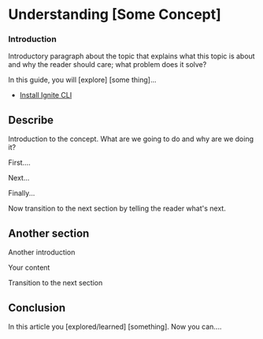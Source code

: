 # Understanding [Some Concept]

<!--
Use this article template as a quick starting point when writing Ignite CLI conceptual tutorials. 

After you review the template, delete the comments and begin writing your outline or article. Examples of Markdown 
formatting syntax are provided at the bottom of this template.

As you write, refer to industry style and formatting guidelines. 

We admire and respect these resources:

- Google developer documentation [style guide](https://developers.google.com/style)
- Digital Ocean style guide [do.co/style](https://do.co/style)

[Create an issue](https://github.com/ignite/cli/issues/new/choose) to let us know if you have questions. 

-->

<!-- Use sentence case for all headings and titles, see https://capitalizemytitle.com/ -->

<!-- We like the way Digital Ocean explains things, you can learn about the title, introduction, and Goals sections at 
https://do.co/style#title-introduction-and-goals -->

### Introduction

<!-- Our articles have a consistent structure that includes an introduction, a conclusion, and any prerequisites necessary 
for a reader to get started. However, the specific structure depends on the type of article.  This template is to
explain a concept. Conceptual articles can include, but do not require a prerequisites section, a Goals section, and 
might not follow the step convention.
-->

Introductory paragraph about the topic that explains what this topic is about and why the reader should care; what
problem does it solve?

<!-- For example:
By integrating the Rosetta API in your Cosmos SDK blockchain application, exchanges are capable of listing your 
cryptocurrency coin.
-->

In this guide, you will [explore] [some thing]...
<!-- For example:
Add the RosettaCommand to your application root command file.
>
When you're finished, you'll be able to...
<!-- For example:
Run Rosetta in your application CLI.
>
## Requirements

<!-- Requirements let you leverage existing tutorials so you don't have to repeat core concepts, installation, or setup 
steps in your tutorial. 

The purpose is to spell out exactly what the reader should have or do before they follow the current tutorial. The 
format is a bulleted list that the reader can use as a checklist. Each bullet point must link to a specific page or 
existing tutorial that covers the necessary content if one exists. This allows you to rely on existing content known to
work instead of starting from scratch.
 
Our tutorials take the reader from a fresh deployment to a working setup, so they should start from the beginning or 
include a prerequisite tutorial that does.

Common requirements for tutorials include:

Local software needed, such as Go and Ignite CLI. For example:
-->

- [Install Ignite CLI](../../guide/01-install.md) <!--specific if version applies)-->

## Describe

Introduction to the concept. What are we going to do and why are we doing it?

First....

Next...

Finally...

Now transition to the next section by telling the reader what's next.

## Another section

Another introduction

Your content

Transition to the next section

## Conclusion

In this article you [explored/learned] [something]. Now you can....

<!-- Speak  to reader benefits of this technique or procedure and optionally provide places for further exploration. -->

<!------------ Formatting ------------------------->

<!-- Some examples of how to mark up various things

This is _italics_ and this is **bold**.

Only use italics and bold for specific things. 

This is `inline code`. Use it for referencing package names and commands.

Here's a command someone types on a command line:

```bash
which go
```

Here's output from a command:

```
/usr/local/go/bin/go
```

Write key presses in ALL-CAPS with in-line code formatting: `ENTER`.

Use a plus symbol (+) if keys need to be pressed simultaneously: `CTRL+C`.

<$>[note]
**Note:** This is a note.
<$>

<$>[warning]
**Warning:** This is a warning.
<$>

See [Notes, cautions, warnings, and other notices](https://developers.google.com/style/notices).

Add screenshots in PNG format with a self-describing filename. Embed them in the article using the following format:

![Alt text for screen readers](/path/to/img.png)

-->
